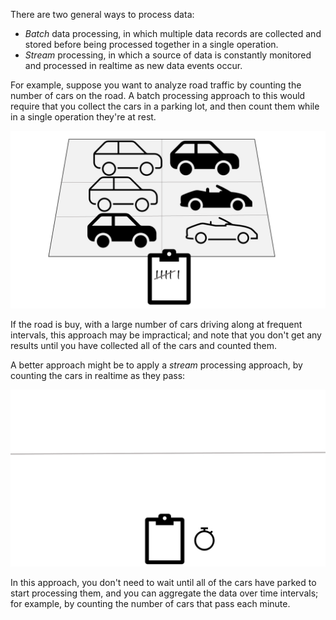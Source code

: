 There are two general ways to process data:

- *Batch* data processing, in which multiple data records are collected and stored before being processed together in a single operation.
- *Stream* processing, in which a source of data is constantly monitored and processed in realtime as new data events occur.

For example, suppose you want to analyze road traffic by counting the number of cars on the road. A batch processing approach to this would require that you collect the cars in a parking lot, and then count them while in a single operation they're at rest.

![Cars being counted in a parking lot](media/batch.png)

If the road is buy, with a large number of cars driving along at frequent intervals, this approach may be impractical; and note that you don't get any results until you have collected all of the cars and counted them.

A better approach might be to apply a *stream* processing approach, by counting the cars in realtime as they pass:

![Cars being counted as they pass](media/stream.gif)

In this approach, you don't need to wait until all of the cars have parked to start processing them, and you can aggregate the data over time intervals; for example, by counting the number of cars that pass each minute.